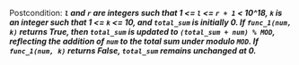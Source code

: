 Postcondition: ***`l` and `r` are integers such that 1 <= `l` <= `r + 1` < 10^18, `k` is an integer such that 1 <= `k` <= 10, and `total_sum` is initially 0. If `func_1(num, k)` returns True, then `total_sum` is updated to `(total_sum + num) % MOD`, reflecting the addition of `num` to the total sum under modulo `MOD`. If `func_1(num, k)` returns False, `total_sum` remains unchanged at 0.***